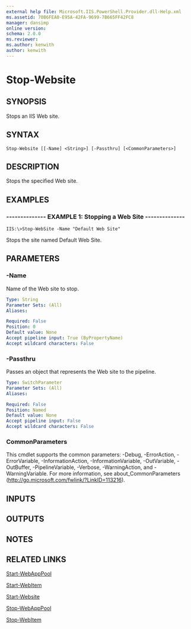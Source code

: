 ```yaml
---
external help file: Microsoft.IIS.PowerShell.Provider.dll-Help.xml
ms.assetid: 70B6FEA0-E95A-42FA-9699-7B665FF42FC8
manager: dansimp
online version: 
schema: 2.0.0
ms.reviewer:
ms.author: kenwith
author: kenwith
---
```


# Stop-Website

## SYNOPSIS
Stops an IIS Web site.

## SYNTAX

```
Stop-Website [[-Name] <String>] [-Passthru] [<CommonParameters>]
```

## DESCRIPTION
Stops the specified Web site.

## EXAMPLES

### -------------- EXAMPLE 1: Stopping a Web Site --------------
```
IIS:\>Stop-WebSite -Name "Default Web Site"
```

Stops the site named Default Web Site.

## PARAMETERS

### -Name
Name of the Web site to stop.

```yaml
Type: String
Parameter Sets: (All)
Aliases: 

Required: False
Position: 0
Default value: None
Accept pipeline input: True (ByPropertyName)
Accept wildcard characters: False
```

### -Passthru
Passes an object that represents the Web site to the pipeline.

```yaml
Type: SwitchParameter
Parameter Sets: (All)
Aliases: 

Required: False
Position: Named
Default value: None
Accept pipeline input: False
Accept wildcard characters: False
```

### CommonParameters
This cmdlet supports the common parameters: -Debug, -ErrorAction, -ErrorVariable, -InformationAction, -InformationVariable, -OutVariable, -OutBuffer, -PipelineVariable, -Verbose, -WarningAction, and -WarningVariable. For more information, see about_CommonParameters (http://go.microsoft.com/fwlink/?LinkID=113216).

## INPUTS

## OUTPUTS

## NOTES

## RELATED LINKS

[Start-WebAppPool](./Start-WebAppPool.md)

[Start-WebItem](./Start-WebItem.md)

[Start-Website](./Start-Website.md)

[Stop-WebAppPool](./Stop-WebAppPool.md)

[Stop-WebItem](./Stop-WebItem.md)


